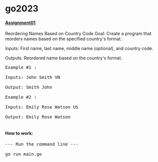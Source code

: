 # go2023

<h4><a href = "https://github.com/phoenixit99/go2023/tree/main/assignment01">Assignment01</a></h4>

Reordering Names Based on Country Code Goal: Create a program that reorders names based on the specified country's format.

Inputs: First name, last name, middle name (optional), and country code.

Outputs: Reordered name based on the country's format.
<pre>
Example #1 : 

Inputs: John Smith VN

Output: Smith John

Example #2 : 

Inputs: Emily Rose Watson US

Output: Emily Rose Watson

</pre>

<h4>How to work: </h4>
<pre>
--- Run the command line --- </br>
go run main.go
</pre>
